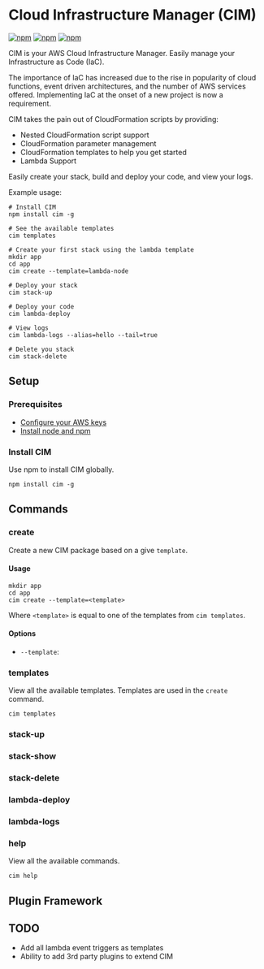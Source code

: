 # Cloud Infrastructure Manager (CIM)
[![npm](https://img.shields.io/npm/v/cim.svg?maxAge=2592000?style=plastic)](https://www.npmjs.com/package/cim)
[![npm](https://img.shields.io/npm/dt/cim.svg?maxAge=2592000?style=plastic)](https://www.npmjs.com/package/cim)
[![npm](https://img.shields.io/npm/l/cim.svg?maxAge=2592000?style=plastic)](https://github.com/claudiajs/cim/blob/master/LICENSE)

CIM is your AWS Cloud Infrastructure Manager.  Easily manage your Infrastructure as Code (IaC).  

The importance of IaC has increased due to the rise in popularity of cloud functions, event driven architectures, and the number of AWS services offered.
Implementing IaC at the onset of a new project is now a requirement.

CIM takes the pain out of CloudFormation scripts by providing:
 - Nested CloudFormation script support
 - CloudFormation parameter management
 - CloudFormation templates to help you get started
 - Lambda Support

Easily create your stack, build and deploy your code, and view your logs.

Example usage:

```
# Install CIM
npm install cim -g

# See the available templates
cim templates

# Create your first stack using the lambda template
mkdir app
cd app
cim create --template=lambda-node

# Deploy your stack
cim stack-up

# Deploy your code
cim lambda-deploy

# View logs
cim lambda-logs --alias=hello --tail=true

# Delete you stack
cim stack-delete
```

## Setup
### Prerequisites
- [Configure your AWS keys](http://docs.aws.amazon.com/sdk-for-javascript/v2/developer-guide/getting-started-nodejs.html#getting-started-nodejs-configure-keys)
- [Install node and npm](https://nodejs.org/en/download/current/) 
### Install CIM
Use npm to install CIM globally.
```
npm install cim -g
```

## Commands
### create
Create a new CIM package based on a give `template`.
#### Usage
```
mkdir app
cd app
cim create --template=<template>
```
Where `<template>` is equal to one of the templates from `cim templates`.

#### Options
- `--template`: 

### templates
View all the available templates.  Templates are used in the `create` command.
```
cim templates
```
### stack-up
### stack-show
### stack-delete
### lambda-deploy
### lambda-logs
### help
View all the available commands.
```
cim help
```


## Plugin Framework


## TODO
- Add all lambda event triggers as templates
- Ability to add 3rd party plugins to extend CIM
